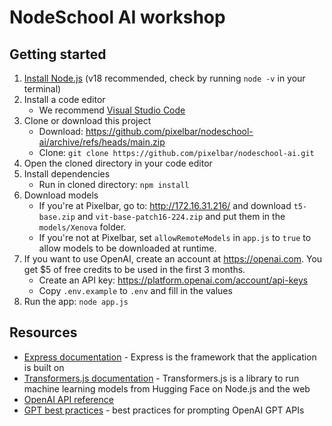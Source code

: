 # NodeSchool AI workshop

## Getting started

1. [Install Node.js](https://nodejs.org/en/download) (v18 recommended, check by running `node -v` in your terminal)
2. Install a code editor
   - We recommend [Visual Studio Code](https://code.visualstudio.com)
3. Clone or download this project
   - Download: https://github.com/pixelbar/nodeschool-ai/archive/refs/heads/main.zip
   - Clone: `git clone https://github.com/pixelbar/nodeschool-ai.git`
4. Open the cloned directory in your code editor
5. Install dependencies
   - Run in cloned directory: `npm install`
6. Download models
   - If you're at Pixelbar, go to: http://172.16.31.216/ and download `t5-base.zip` and `vit-base-patch16-224.zip` and put them in the `models/Xenova` folder.
   - If you're not at Pixelbar, set `allowRemoteModels` in `app.js` to `true` to allow models to be downloaded at runtime.
7. If you want to use OpenAI, create an account at https://openai.com. You get $5 of free credits to be used in the first 3 months.
   - Create an API key: https://platform.openai.com/account/api-keys
   - Copy `.env.example` to `.env` and fill in the values
8. Run the app: `node app.js`

## Resources

- [Express documentation](https://expressjs.com) - Express is the framework that the application is built on
- [Transformers.js documentation](https://huggingface.co/docs/transformers.js/index) - Transformers.js is a library to run machine learning models from Hugging Face on Node.js and the web
- [OpenAI API reference](https://platform.openai.com/docs/api-reference?lang=node.js)
- [GPT best practices](https://platform.openai.com/docs/guides/gpt-best-practices) - best practices for prompting OpenAI GPT APIs
